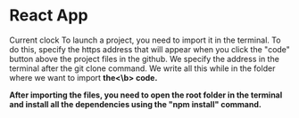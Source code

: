 #  React App
Current clock
To launch a project, you need to import it in the terminal. To do this, specify the https address that will appear when you click the "code" button above the project files in the github. We specify the address in the terminal after the git clone command. We write all this while in the folder where we want to import <b>the<\b> code.

After importing the files, you need to open the root folder in the terminal and install all the dependencies using the "npm install" command.
